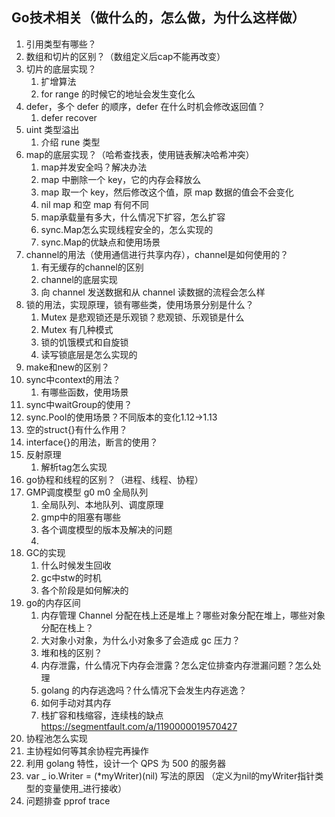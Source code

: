 ## Go技术相关（做什么的，怎么做，为什么这样做）
1. 引用类型有哪些？
2. 数组和切片的区别？（数组定义后cap不能再改变）
3. 切片的底层实现？
    1. 扩增算法
    2. for range 的时候它的地址会发生变化么
4. defer，多个 defer 的顺序，defer 在什么时机会修改返回值？
    1. defer recover
5. uint 类型溢出
    1. 介绍 rune 类型
6. map的底层实现？（哈希查找表，使用链表解决哈希冲突）
    1. map并发安全吗？解决办法
    2. map 中删除一个 key，它的内存会释放么
    3. map 取一个 key，然后修改这个值，原 map 数据的值会不会变化
    4. nil map 和空 map 有何不同
    5. map承载量有多大，什么情况下扩容，怎么扩容
    6. sync.Map怎么实现线程安全的，怎么实现的
    7. sync.Map的优缺点和使用场景
7. channel的用法（使用通信进行共享内存），channel是如何使用的？
    1. 有无缓存的channel的区别
    2. channel的底层实现
    3. 向 channel 发送数据和从 channel 读数据的流程会怎么样
8. 锁的用法，实现原理，锁有哪些类，使用场景分别是什么？
    1. Mutex 是悲观锁还是乐观锁？悲观锁、乐观锁是什么
    2. Mutex 有几种模式
    3. 锁的饥饿模式和自旋锁
    4. 读写锁底层是怎么实现的
9. make和new的区别？
10. sync中context的用法？
    1. 有哪些函数，使用场景
11. sync中waitGroup的使用？
12. sync.Pool的使用场景？不同版本的变化1.12->1.13
13. 空的struct{}有什么作用？
14. interface{}的用法，断言的使用？
15. 反射原理
    1. 解析tag怎么实现
16. go协程和线程的区别？（进程、线程、协程）
17. GMP调度模型 g0 m0 全局队列
    1. 全局队列、本地队列、调度原理
    2. gmp中的阻塞有哪些
    3. 各个调度模型的版本及解决的问题
    4.
18. GC的实现
    1. 什么时候发生回收
    2. gc中stw的时机
    3. 各个阶段是如何解决的
19. go的内存区间
    1. 内存管理 Channel 分配在栈上还是堆上？哪些对象分配在堆上，哪些对象分配在栈上？
    2. 大对象小对象，为什么小对象多了会造成 gc 压力？
    3. 堆和栈的区别？
    4. 内存泄露，什么情况下内存会泄露？怎么定位排查内存泄漏问题？怎么处理
    5. golang 的内存逃逸吗？什么情况下会发生内存逃逸？
    6. 如何手动对其内存
    7. 栈扩容和栈缩容，连续栈的缺点 https://segmentfault.com/a/1190000019570427
20. 协程池怎么实现
21. 主协程如何等其余协程完再操作
22. 利用 golang 特性，设计一个 QPS 为 500 的服务器
23. var _ io.Writer = (*myWriter)(nil) 写法的原因 （定义为nil的myWriter指针类型的变量使用_进行接收）
24. 问题排查 pprof trace
